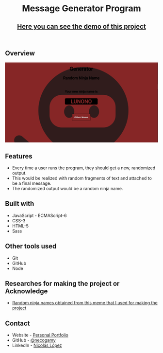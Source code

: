 # <h1 align="center">Message Generator Program</h1>
<h2 align="center"><a href="https://nycolop.github.io/message_generator_program/">Here you can see the demo of this project</a></h2>

<br/>

## **Overview**
![screenshot](overview.png)

## **Features**
* Every time a user runs the program, they should get a new, randomized output.
* This would be realized with random fragments of text and attached to be a final message.
* The randomized output would be a random ninja name.

## **Built with**
* JavaScript - ECMAScript-6
* CSS-3
* HTML-5
* Sass

## **Other tools used**
* Git
* GitHub
* Node

## **Researches for making the project or Acknowledge**
- [Random ninja names obtained from this meme that I used for making the project](https://www.risasinmas.com/wp-content/uploads/2012/03/crea-tu-nombre-ninja-rsm-600x553.jpg)

## **Contact**
- Website  - [Personal Portfolio](https://necogamy.github.io/Personal-Portfolio-Webpage/)
- GitHub   - [@necogamy](https://github.com/necogamy)
- LinkedIn - [Nicolás López](https://www.linkedin.com/in/nicogamy/)
